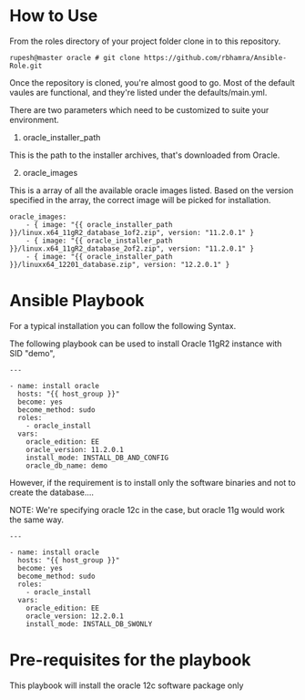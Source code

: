 # How to Use

From the roles directory of your project folder clone in to this repository.

```
rupesh@master oracle # git clone https://github.com/rbhamra/Ansible-Role.git

```

Once the repository is cloned, you're almost good to go. Most of the default vaules are functional, and they're listed under the defaults/main.yml.

There are two parameters which need to be customized to suite your environment.

1. oracle_installer_path 

This is the path to the installer archives, that's downloaded from Oracle.

2. oracle_images

This is a array of all the available oracle images listed. Based on the version specified in the array, the correct image will be picked for installation.

```
oracle_images:
    - { image: "{{ oracle_installer_path }}/linux.x64_11gR2_database_1of2.zip", version: "11.2.0.1" }
    - { image: "{{ oracle_installer_path }}/linux.x64_11gR2_database_2of2.zip", version: "11.2.0.1" } 
    - { image: "{{ oracle_installer_path }}/linuxx64_12201_database.zip", version: "12.2.0.1" }
```

# Ansible Playbook

For a typical installation you can follow the following Syntax. 

The following playbook can be used to install Oracle 11gR2 instance with SID "demo",  
```
---

- name: install oracle
  hosts: "{{ host_group }}"
  become: yes
  become_method: sudo
  roles:
    - oracle_install
  vars:
    oracle_edition: EE
    oracle_version: 11.2.0.1
    install_mode: INSTALL_DB_AND_CONFIG
    oracle_db_name: demo
```

However, if the requirement is to install only the software binaries and not to create the database....

NOTE: We're specifying oracle 12c in the case, but oracle 11g would work the same way.

```
---

- name: install oracle
  hosts: "{{ host_group }}"
  become: yes
  become_method: sudo
  roles:
    - oracle_install
  vars:
    oracle_edition: EE
    oracle_version: 12.2.0.1
    install_mode: INSTALL_DB_SWONLY
```


# Pre-requisites for the playbook
This playbook will install the oracle 12c software package only
